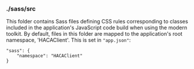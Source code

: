 ### ./sass/src

This folder contains Sass files defining CSS rules corresponding to classes
included in the application's JavaScript code build when using the modern toolkit.
By default, files in this folder are mapped to the application's root namespace, 'HACAClient'.
This is set in `"app.json"`:

    "sass": {
        "namespace": "HACAClient"
    }